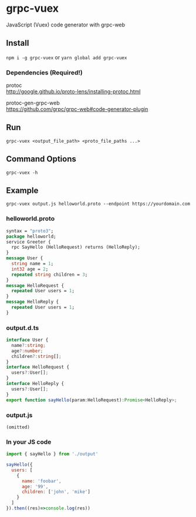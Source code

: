 # grpc-vuex
JavaScript (Vuex) code generator with grpc-web



## Install
`npm i -g grpc-vuex` or `yarn global add grpc-vuex`

### Dependencies (Required!)
protoc  
http://google.github.io/proto-lens/installing-protoc.html

protoc-gen-grpc-web  
https://github.com/grpc/grpc-web#code-generator-plugin



## Run
`grpc-vuex <output_file_path> <proto_file_paths ...>`

## Command Options
`grpc-vuex -h`

## Example
`grpc-vuex output.js helloworld.proto --endpoint https://yourdomain.com`

### helloworld.proto

```proto
syntax = "proto3";
package helloworld;
service Greeter {
  rpc SayHello (HelloRequest) returns (HelloReply);
}
message User {
  string name = 1;
  int32 age = 2;
  repeated string children = 3;
}
message HelloRequest {
  repeated User users = 1;
}
message HelloReply {
  repeated User users = 1;
}
```

### output.d.ts

```ts
interface User {
  name?:string;
  age?:number;
  children?:string[];
}
interface HelloRequest {
  users?:User[];
}
interface HelloReply {
  users?:User[];
}
export function sayHello(param:HelloRequest):Promise<HelloReply>;
```

### output.js

```
(omitted)
```

### In your JS code

```js
import { sayHello } from './output'

sayHello({
  users: [
    {
      name: 'foobar',
      age: '99',
      children: ['john', 'mike']
    }
  ]
}).then((res)=>console.log(res))
```